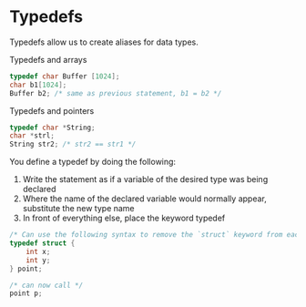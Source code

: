 # Typedefs

Typedefs allow us to create aliases for data types.

Typedefs and arrays
```c
typedef char Buffer [1024];
char b1[1024];
Buffer b2; /* same as previous statement, b1 = b2 */
```

Typedefs and pointers
```c
typedef char *String;
char *strl;
String str2; /* str2 == str1 */
```

You define a typedef by doing the following:
1. Write the statement as if a variable of the desired type was being declared
2. Where the name of the declared variable would normally appear, substitute the new type name
3. In front of everything else, place the keyword typedef


```c
/* Can use the following syntax to remove the `struct` keyword from each time we want to define a new point */
typedef struct {
    int x;
    int y;
} point;

/* can now call */
point p;
```